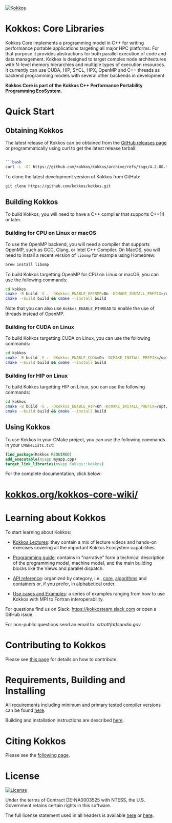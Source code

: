 [![Kokkos](https://avatars2.githubusercontent.com/u/10199860?s=200&v=4)](https://kokkos.org)

# Kokkos: Core Libraries

Kokkos Core implements a programming model in C++ for writing performance portable
applications targeting all major HPC platforms. For that purpose it provides
abstractions for both parallel execution of code and data management.
Kokkos is designed to target complex node architectures with N-level memory
hierarchies and multiple types of execution resources. It currently can use
CUDA, HIP, SYCL, HPX, OpenMP and C++ threads as backend programming models with several other
backends in development.

**Kokkos Core is part of the Kokkos C++ Performance Portability Programming EcoSystem.**


# Quick Start

## Obtaining Kokkos

The latest release of Kokkos can be obtained from the [GitHub releases page](https://github.com/kokkos/kokkos/releases/latest)
or programmatically using curl to get the latest release tarball:

```bash

```bash
curl -L -OJ https://github.com/kokkos/kokkos/archive/refs/tags/4.2.00.tar.gz
```

To clone the latest development version of Kokkos from GitHub:

```bash
git clone https://github.com/kokkos/kokkos.git
```

## Building Kokkos

To build Kokkos, you will need to have a C++ compiler that supports C++14 or later.

### Building for CPU on Linux or macOS

To use the OpenMP backend, you will need a compiler that supports OpenMP, such as GCC, Clang, or Intel C++ Compiler.
On MacOS, you will need to install a recent version of `libomp` for example using Homebrew:

```bash
brew install libomp
```

To build Kokkos targetting OpenMP for CPU on Linux or macOS, you can use the following commands:

```bash
cd kokkos
cmake -B build -S . -DKokkos_ENABLE_OPENMP=On -DCMAKE_INSTALL_PREFIX=/opt/kokkos
cmake --build build && cmake --install build
```

Note that you can also use `Kokkos_ENABLE_PTHREAD` to enable the use of threads instead of OpenMP.

### Building for CUDA on Linux

To build Kokkos targetting CUDA on Linux, you can use the following commands:

```bash
cd kokkos
cmake -B build -S . -DKokkos_ENABLE_CUDA=On -DCMAKE_INSTALL_PREFIX=/opt/kokkos
cmake --build build && cmake --install build
```

### Building for HIP on Linux

To build Kokkos targetting HIP on Linux, you can use the following commands:

```bash
cd kokkos
cmake -B build -S . -DKokkos_ENABLE_HIP=On -DCMAKE_INSTALL_PREFIX=/opt/kokkos
cmake --build build && cmake --install build
```

## Using Kokkos

To use Kokkos in your CMake project, you can use the following commands in your `CMakeLists.txt`:

```cmake
find_package(Kokkos REQUIRED)
add_executable(myapp myapp.cpp)
target_link_libraries(myapp Kokkos::kokkos)
```

For the complete documentation, click below:

# [kokkos.org/kokkos-core-wiki/](https://kokkos.org/kokkos-core-wiki/)

# Learning about Kokkos

To start learning about Kokkos:

- [Kokkos Lectures](https://kokkos.org/kokkos-core-wiki/videolectures.html): they contain a mix of lecture videos and hands-on exercises covering all the important Kokkos Ecosystem capabilities.

- [Programming guide](https://kokkos.org/kokkos-core-wiki/programmingguide.html): contains in "narrative" form a technical description of the programming model, machine model, and the main building blocks like the Views and parallel dispatch.

- [API reference](https://kokkos.org/kokkos-core-wiki/): organized by category, i.e., [core](https://kokkos.org/kokkos-core-wiki/API/core-index.html), [algorithms](https://kokkos.org/kokkos-core-wiki/API/algorithms-index.html) and [containers](https://kokkos.org/kokkos-core-wiki/API/containers-index.html) or, if you prefer, in [alphabetical order](https://kokkos.org/kokkos-core-wiki/API/alphabetical.html).

- [Use cases and Examples](https://kokkos.org/kokkos-core-wiki/usecases.html): a series of examples ranging from how to use Kokkos with MPI to Fortran interoperability.

For questions find us on Slack: https://kokkosteam.slack.com or open a GitHub issue.

For non-public questions send an email to: *crtrott(at)sandia.gov*

# Contributing to Kokkos

Please see [this page](https://kokkos.org/kokkos-core-wiki/contributing.html) for details on how to contribute.

# Requirements, Building and Installing

All requirements including minimum and primary tested compiler versions can be found [here](https://kokkos.org/kokkos-core-wiki/requirements.html).

Building and installation instructions are described [here](https://kokkos.org/kokkos-core-wiki/building.html).

# Citing Kokkos

Please see the [following page](https://kokkos.org/kokkos-core-wiki/citation.html).

# License

[![License](https://img.shields.io/badge/License-Apache--2.0_WITH_LLVM--exception-blue)](https://spdx.org/licenses/LLVM-exception.html)

Under the terms of Contract DE-NA0003525 with NTESS,
the U.S. Government retains certain rights in this software.

The full license statement used in all headers is available [here](https://kokkos.org/kokkos-core-wiki/license.html) or
[here](https://github.com/kokkos/kokkos/blob/develop/LICENSE).
